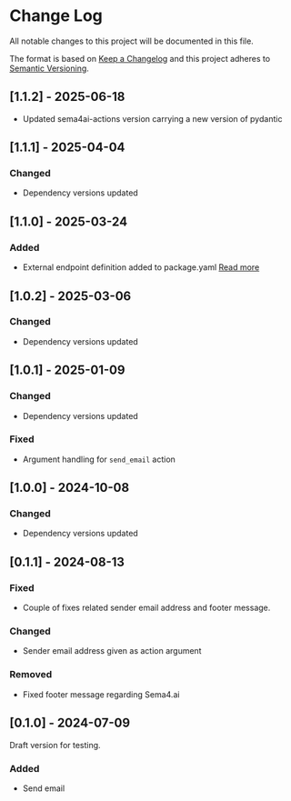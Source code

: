 # Change Log

All notable changes to this project will be documented in this file.

The format is based on [Keep a Changelog](https://keepachangelog.com/)
and this project adheres to [Semantic Versioning](https://semver.org/).

## [1.1.2] - 2025-06-18

- Updated sema4ai-actions version carrying a new version of pydantic

## [1.1.1] - 2025-04-04

### Changed

- Dependency versions updated

## [1.1.0] - 2025-03-24

### Added

- External endpoint definition added to package.yaml [Read more](https://sema4.ai/docs/team-edition/marketplace/snowflake-admin#managing-external-access)

## [1.0.2] - 2025-03-06

### Changed

- Dependency versions updated

## [1.0.1] - 2025-01-09

### Changed

- Dependency versions updated

### Fixed

- Argument handling for `send_email` action

## [1.0.0] - 2024-10-08

### Changed

- Dependency versions updated

## [0.1.1] - 2024-08-13

### Fixed

- Couple of fixes related sender email address and footer message.

### Changed

- Sender email address given as action argument

### Removed

- Fixed footer message regarding Sema4.ai

## [0.1.0] - 2024-07-09

Draft version for testing.

### Added

- Send email
